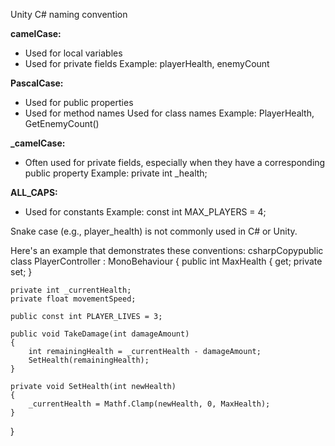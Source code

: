Unity C# naming convention

**camelCase:**

-  Used for local variables
-  Used for private fields
Example: playerHealth, enemyCount


**PascalCase:**

-  Used for public properties
-  Used for method names
Used for class names
Example: PlayerHealth, GetEnemyCount()


**_camelCase:**

-  Often used for private fields, especially when they have a corresponding public property
Example: private int _health;


**ALL_CAPS:**

-  Used for constants
Example: const int MAX_PLAYERS = 4;


Snake case (e.g., player_health) is not commonly used in C# or Unity.

Here's an example that demonstrates these conventions:
csharpCopypublic class PlayerController : MonoBehaviour
{
    public int MaxHealth { get; private set; }
    
    private int _currentHealth;
    private float movementSpeed;

    public const int PLAYER_LIVES = 3;

    public void TakeDamage(int damageAmount)
    {
        int remainingHealth = _currentHealth - damageAmount;
        SetHealth(remainingHealth);
    }

    private void SetHealth(int newHealth)
    {
        _currentHealth = Mathf.Clamp(newHealth, 0, MaxHealth);
    }
}
